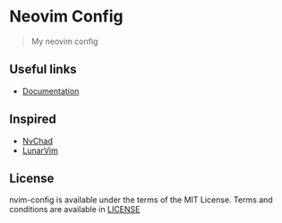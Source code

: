 # Neovim Config
> My neovim config

## Useful links
- [Documentation](https://github.com/NotRennaru/nvim-config/blob/main/Documentation.md)

## Inspired
- [NvChad](https://github.com/NvChad/NvChad)
- [LunarVim](https://github.com/LunarVim/LunarVim)

## License
nvim-config is available under the terms of the MIT License. Terms and conditions are available in [LICENSE](https://github.com/NotRennaru/nvim-config/blob/main/LICENSE.md)
